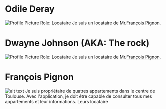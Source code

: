 # Odile Deray

![Profile Picture](src/Odile.png)
Role: Locataire
Je suis un locataire de Mr.[François Pignon](#françois-pignon).


# Dwayne Johnson (AKA: The rock)

![Profile Picture](./src/Brice.png)
Role: Locataire
Je suis un locataire de Mr.[François Pignon](#françois-pignon).

# François Pignon

![alt text](src/François.png)
Je suis propriétaire de quatres appartements dans le centre de Toulouse. Avec l'application, je doit être capable de consulter tous mes appartements et leur informations. Leurs locataire 
